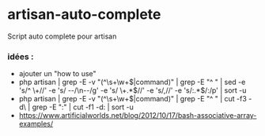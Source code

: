 # artisan-auto-complete
Script auto complete pour artisan

### idées :
- ajouter un "how to use"
- php artisan | grep -E -v "(^\s+\w+$|command)" | grep -E "^ " | sed -e 's/^ \+//' -e 's/ --/\n--/g' -e 's/ \+.*$//' -e 's/,//' -e 's/:.*$/:/p' | sort -u
- php artisan | grep -E -v "(^\s+\w+$|command)" | grep -E "^ " | cut -f3 -d\ | grep -E ":" | cut -f1 -d: | sort -u
- https://www.artificialworlds.net/blog/2012/10/17/bash-associative-array-examples/
